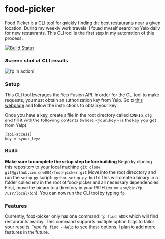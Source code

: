 # food-picker
Food Picker is a CLI tool for quickly finding the best restaurants near a given location. During my weekly work travels, I found myself searching Yelp daily for new restaurants. This CLI tool is the first step in my automation of this process.

[![Build Status](https://travis-ci.com/cnw004/food-picker.svg?branch=master)](https://travis-ci.com/cnw004/food-picker)

### Screen shot of CLI results
![fp in action!](https://github.com/cnw004/food-picker/blob/images/imgs/output.png)

### Setup
This CLI tool leverages the Yelp Fusion API. In order for the CLI tool to make requests, you must obtain an authorization key from Yelp. Go to [this webpage](https://www.yelp.com/developers/documentation/v3/authentication) and follow the instructions to obtain your key. 

Once you have a key, create a file in the root directory called `CONFIG.cfg` and fill it with the following contents (where <your_key> is the key you get from Yelp):
```
[api-access]
key = <your_key>
```

### Build
**Make sure to complete the setup step before building**
Begin by cloning this repository to your local machine
`git clone git@github.com:cnw004/food-picker.git`
Move into the root direcctory and run the `setup.py` script:
`python setup.py build`
This will create a binary in a folder called env in the root of food-picker and all necessary dependencies. First, move the binary to a directory in your PATH (ex `mv env/bin/fp /usr/local/bin`). You can now run the CLI tool by typing `fp`

### Features
Currently, food-picker only has one command: `fp find ADDR` which will find restaurants nearby. This command supports multiple option flags to tailor your results. Type `fp find --help` to see these options.
I plan to add more features in the future.